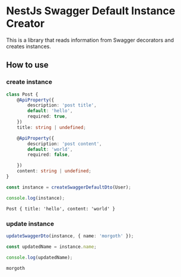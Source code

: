 # NestJs Swagger Default Instance Creator
This is a library that reads information from Swagger decorators and creates instances.

## How to use

### create instance

~~~typescript
class Post {
    @ApiProperty({
        description: 'post title',
        default: 'hello',
        required: true,
    })
    title: string | undefined;

    @ApiProperty({
        description: 'post content',
        default: 'world',
        required: false,

    })
    content: string | undefined;
}

const instance = createSwaggerDefaultDto(User);

console.log(instance);
~~~
~~~
Post { title: 'hello', content: 'world' }
~~~

### update instance
~~~typescript
updateSwaggerDto(instance, { name: 'morgoth' });

const updatedName = instance.name;

console.log(updatedName);
~~~
~~~
morgoth
~~~